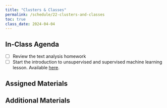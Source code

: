 ```yaml
---
title: "Clusters & Classes"
permalink: /schedule/22-clusters-and-classes
toc: true
class_date: 2024-04-04
---
```


## In-Class Agenda

- [ ] Review the text analysis homework
- [ ] Start the introduction to unsupervised and supervised machine learning lesson. Available [here]({{site.baseurl}}/materials/interpreting-communicating-humanities-data/03-advanced-text-analysis/).

## Assigned Materials

## Additional Materials